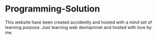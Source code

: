 # Programming-Solution

This website have been created accidently and hosted with a mind set of learning purpose. Just learning web devlopmnet and hosted with love by me.
